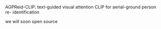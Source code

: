 AGPReid-CLIP: text-guided visual attention CLIP for aerial-ground person re- identification

we will soon open source
